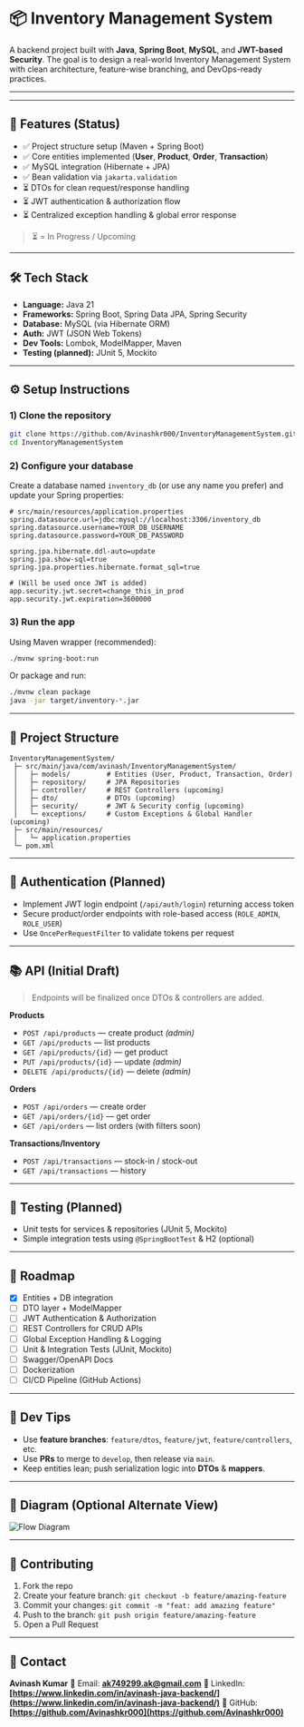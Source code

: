# 📦 Inventory Management System

A backend project built with **Java**, **Spring Boot**, **MySQL**, and **JWT-based Security**. The goal is to design a real-world Inventory Management System with clean architecture, feature-wise branching, and DevOps-ready practices.

---


---

## 🚀 Features (Status)

* ✅ Project structure setup (Maven + Spring Boot)
* ✅ Core entities implemented (**User**, **Product**, **Order**, **Transaction**)
* ✅ MySQL integration (Hibernate + JPA)
* ✅ Bean validation via `jakarta.validation`
* ⏳ DTOs for clean request/response handling
* ⏳ JWT authentication & authorization flow
* ⏳ Centralized exception handling & global error response

> ⏳ = In Progress / Upcoming

---

## 🛠️ Tech Stack

* **Language:** Java 21
* **Frameworks:** Spring Boot, Spring Data JPA, Spring Security
* **Database:** MySQL (via Hibernate ORM)
* **Auth:** JWT (JSON Web Tokens)
* **Dev Tools:** Lombok, ModelMapper, Maven
* **Testing (planned):** JUnit 5, Mockito

---

## ⚙️ Setup Instructions

### 1) Clone the repository

```bash
git clone https://github.com/Avinashkr000/InventoryManagementSystem.git
cd InventoryManagementSystem
```

### 2) Configure your database

Create a database named `inventory_db` (or use any name you prefer) and update your Spring properties:

```properties
# src/main/resources/application.properties
spring.datasource.url=jdbc:mysql://localhost:3306/inventory_db
spring.datasource.username=YOUR_DB_USERNAME
spring.datasource.password=YOUR_DB_PASSWORD

spring.jpa.hibernate.ddl-auto=update
spring.jpa.show-sql=true
spring.jpa.properties.hibernate.format_sql=true

# (Will be used once JWT is added)
app.security.jwt.secret=change_this_in_prod
app.security.jwt.expiration=3600000
```

### 3) Run the app

Using Maven wrapper (recommended):

```bash
./mvnw spring-boot:run
```

Or package and run:

```bash
./mvnw clean package
java -jar target/inventory-*.jar
```

---

## 🧱 Project Structure

```
InventoryManagementSystem/
 ├─ src/main/java/com/avinash/InventoryManagementSystem/
 │   ├─ models/         # Entities (User, Product, Transaction, Order)
 │   ├─ repository/     # JPA Repositories
 │   ├─ controller/     # REST Controllers (upcoming)
 │   ├─ dto/            # DTOs (upcoming)
 │   ├─ security/       # JWT & Security config (upcoming)
 │   └─ exceptions/     # Custom Exceptions & Global Handler (upcoming)
 ├─ src/main/resources/
 │   └─ application.properties
 └─ pom.xml
```

---

## 🔐 Authentication (Planned)

* Implement JWT login endpoint (`/api/auth/login`) returning access token
* Secure product/order endpoints with role-based access (`ROLE_ADMIN`, `ROLE_USER`)
* Use `OncePerRequestFilter` to validate tokens per request

---

## 📚 API (Initial Draft)

> Endpoints will be finalized once DTOs & controllers are added.

**Products**

* `POST /api/products` — create product *(admin)*
* `GET /api/products` — list products
* `GET /api/products/{id}` — get product
* `PUT /api/products/{id}` — update *(admin)*
* `DELETE /api/products/{id}` — delete *(admin)*

**Orders**

* `POST /api/orders` — create order
* `GET /api/orders/{id}` — get order
* `GET /api/orders` — list orders (with filters soon)

**Transactions/Inventory**

* `POST /api/transactions` — stock-in / stock-out
* `GET /api/transactions` — history

---

## 🧪 Testing (Planned)

* Unit tests for services & repositories (JUnit 5, Mockito)
* Simple integration tests using `@SpringBootTest` & H2 (optional)

---

## 🧭 Roadmap

* [x] Entities + DB integration
* [ ] DTO layer + ModelMapper
* [ ] JWT Authentication & Authorization
* [ ] REST Controllers for CRUD APIs
* [ ] Global Exception Handling & Logging
* [ ] Unit & Integration Tests (JUnit, Mockito)
* [ ] Swagger/OpenAPI Docs
* [ ] Dockerization
* [ ] CI/CD Pipeline (GitHub Actions)

---

## 🧰 Dev Tips

* Use **feature branches**: `feature/dtos`, `feature/jwt`, `feature/controllers`, etc.
* Use **PRs** to merge to `develop`, then release via `main`.
* Keep entities lean; push serialization logic into **DTOs** & **mappers**.

---

## 📸 Diagram (Optional Alternate View)

![Flow Diagram](https://github.com/user-attachments/assets/0009f2ee-6413-4ce4-889c-00bd789e4b4f)

---

## 🤝 Contributing

1. Fork the repo
2. Create your feature branch: `git checkout -b feature/amazing-feature`
3. Commit your changes: `git commit -m "feat: add amazing feature"`
4. Push to the branch: `git push origin feature/amazing-feature`
5. Open a Pull Request

---

## 📧 Contact

**Avinash Kumar**
📩 Email: **[ak749299.ak@gmail.com](mailto:ak749299.ak@gmail.com)**
🔗 LinkedIn: **[https://www.linkedin.com/in/avinash-java-backend/](https://www.linkedin.com/in/avinash-java-backend/)**
🐙 GitHub: **[https://github.com/Avinashkr000](https://github.com/Avinashkr000)**
